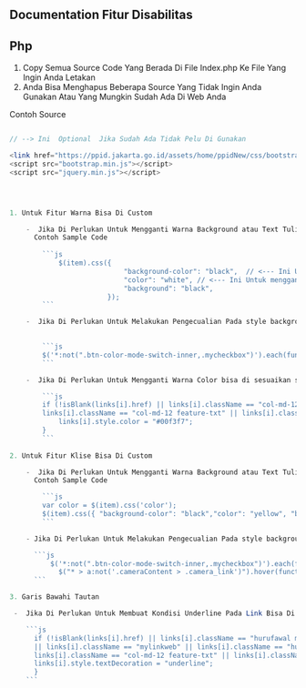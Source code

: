 ## Documentation Fitur Disabilitas


## Php 

1. Copy Semua Source Code Yang Berada Di File Index.php Ke File Yang Ingin Anda Letakan
2. Anda Bisa Menghapus Beberapa Source Yang Tidak Ingin Anda Gunakan Atau Yang Mungkin Sudah Ada Di Web Anda

Contoh Source

```php

// --> Ini  Optional  Jika Sudah Ada Tidak Pelu Di Gunakan

<link href="https://ppid.jakarta.go.id/assets/home/ppidNew/css/bootstrap.min.css" rel="stylesheet">
<script src="bootstrap.min.js"></script>
<script src="jquery.min.js"></script>




1. Untuk Fitur Warna Bisa Di Custom 

    -  Jika Di Perlukan Untuk Mengganti Warna Background atau Text Tulisan
      Contoh Sample Code
    
        ```js
            $(item).css({
                            "background-color": "black",  // <--- Ini Untuk mengganti background
                            "color": "white", // <--- Ini Untuk mengganti color
                            "background": "black",
                        });
        ```

    -  Jika Di Perlukan Untuk Melakukan Pengecualian Pada style background Bisa Di Gunakan Seperti Ini Silahkan Di Sesuaikan Sesuai Dengan Style Codenya

   
        ```js
        $('*:not(".btn-color-mode-switch-inner,.mycheckbox")').each(function(i, item));
        ```

    -  Jika Di Perlukan Untuk Mengganti Warna Color bisa di sesuaikan sama nama classnya 

        ```js
        if (!isBlank(links[i].href) || links[i].className == "col-md-12 feature-txt2" ||
        links[i].className == "col-md-12 feature-txt" || links[i].className == "col-md-12 feature-txt" || links[i].className == "text-center") {
            links[i].style.color = "#00f3f7";
        }
        ```
        
2. Untuk Fitur Klise Bisa Di Custom

    -  Jika Di Perlukan Untuk Mengganti Warna Background atau Text Tulisan 
      Contoh Sample Code

        ```js
        var color = $(item).css('color');
        $(item).css({ "background-color": "black","color": "yellow", "background": "black" });
        ```

    - Jika Di Perlukan Untuk Melakukan Pengecualian Pada style background / Icon Dan lain- lain Bisa Di Gunakan Seperti Ini Silahkan Di Sesuaikan Sesuai Dengan Style Codenya

      ```js
          $('*:not(".btn-color-mode-switch-inner,.mycheckbox")').each(function(i, item))
            $("* > a:not('.cameraContent > .camera_link')").hover(function(e))
      ```

3. Garis Bawahi Tautan

 -  Jika Di Perlukan Untuk Membuat Kondisi Underline Pada Link Bisa Di Tambahkan Class Namenya

    ```js
      if (!isBlank(links[i].href) || links[i].className == "hurufawal mylink capitalfont" || links[i].className == "subtitletools" || links[i].className == "subtitletoolsactive" 
      || links[i].className == "mylinkweb" || links[i].className == "hurufawal mylink" || links[i].className == "col-md-12 feature-txt2" ||
      links[i].className == "col-md-12 feature-txt" || links[i].className == "col-md-12 feature-txt" || links[i].className == "text-center") {
      links[i].style.textDecoration = "underline";
      }
    ```
